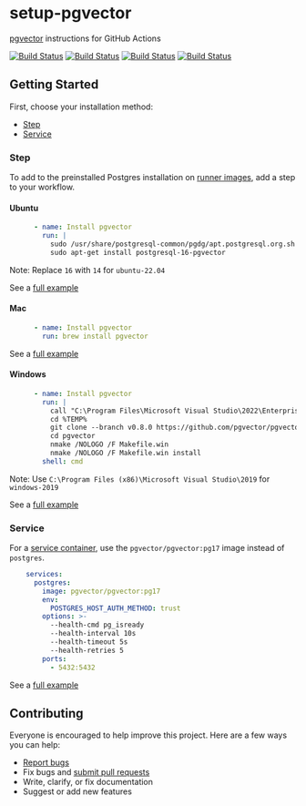 # setup-pgvector

[pgvector](https://github.com/pgvector/pgvector) instructions for GitHub Actions

[![Build Status](https://github.com/pgvector/setup-pgvector/actions/workflows/step-ubuntu.yml/badge.svg?branch=master)](https://github.com/pgvector/setup-pgvector/actions/workflows/step-ubuntu.yml) [![Build Status](https://github.com/pgvector/setup-pgvector/actions/workflows/step-mac.yml/badge.svg?branch=master)](https://github.com/pgvector/setup-pgvector/actions/workflows/step-mac.yml) [![Build Status](https://github.com/pgvector/setup-pgvector/actions/workflows/step-windows.yml/badge.svg?branch=master)](https://github.com/pgvector/setup-pgvector/actions/workflows/step-windows.yml) [![Build Status](https://github.com/pgvector/setup-pgvector/actions/workflows/service.yml/badge.svg?branch=master)](https://github.com/pgvector/setup-pgvector/actions/workflows/service.yml)

## Getting Started

First, choose your installation method:

- [Step](#step)
- [Service](#service)

### Step

To add to the preinstalled Postgres installation on [runner images](https://github.com/actions/runner-images#available-images), add a step to your workflow.

#### Ubuntu

```yml
      - name: Install pgvector
        run: |
          sudo /usr/share/postgresql-common/pgdg/apt.postgresql.org.sh -y
          sudo apt-get install postgresql-16-pgvector
```

Note: Replace `16` with `14` for `ubuntu-22.04`

See a [full example](https://github.com/pgvector/setup-pgvector/blob/master/.github/workflows/step-ubuntu.yml)

#### Mac

```yml
      - name: Install pgvector
        run: brew install pgvector
```

See a [full example](https://github.com/pgvector/setup-pgvector/blob/master/.github/workflows/step-mac.yml)

#### Windows

```yml
      - name: Install pgvector
        run: |
          call "C:\Program Files\Microsoft Visual Studio\2022\Enterprise\VC\Auxiliary\Build\vcvars64.bat"
          cd %TEMP%
          git clone --branch v0.8.0 https://github.com/pgvector/pgvector.git
          cd pgvector
          nmake /NOLOGO /F Makefile.win
          nmake /NOLOGO /F Makefile.win install
        shell: cmd
```

Note: Use `C:\Program Files (x86)\Microsoft Visual Studio\2019` for `windows-2019`

See a [full example](https://github.com/pgvector/setup-pgvector/blob/master/.github/workflows/step-windows.yml)

### Service

For a [service container](https://docs.github.com/en/actions/using-containerized-services/creating-postgresql-service-containers), use the `pgvector/pgvector:pg17` image instead of `postgres`.

```yml
    services:
      postgres:
        image: pgvector/pgvector:pg17
        env:
          POSTGRES_HOST_AUTH_METHOD: trust
        options: >-
          --health-cmd pg_isready
          --health-interval 10s
          --health-timeout 5s
          --health-retries 5
        ports:
          - 5432:5432
```

See a [full example](https://github.com/pgvector/setup-pgvector/blob/master/.github/workflows/service.yml)

## Contributing

Everyone is encouraged to help improve this project. Here are a few ways you can help:

- [Report bugs](https://github.com/pgvector/setup-pgvector/issues)
- Fix bugs and [submit pull requests](https://github.com/pgvector/setup-pgvector/pulls)
- Write, clarify, or fix documentation
- Suggest or add new features
